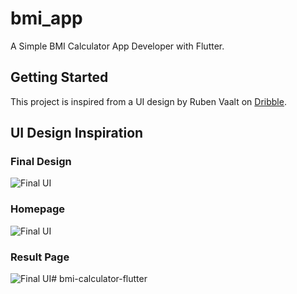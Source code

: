# bmi_app

A Simple BMI Calculator App Developer with Flutter.

## Getting Started

This project is inspired from a UI design by Ruben Vaalt on [Dribble](https://dribbble.com/shots/4585382-Simple-BMI-Calculator).

## UI Design Inspiration

### Final Design 
![Final UI](https://cdn.dribbble.com/users/1553101/screenshots/4585382/dribbble_post.png)

### Homepage 
![Final UI](https://cdn.dribbble.com/users/1553101/screenshots/4585382/attachments/1036694/selector_page.png)
### Result Page
![Final UI](https://cdn.dribbble.com/users/1553101/screenshots/4585382/attachments/1036693/result_page.png)#   b m i - c a l c u l a t o r - f l u t t e r  
 